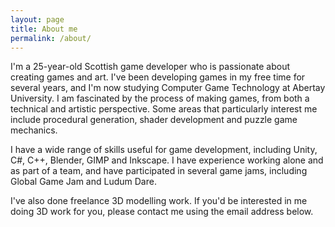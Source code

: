 ```yaml
---
layout: page
title: About me
permalink: /about/
---
```


I'm a 25-year-old Scottish game developer who is passionate about creating games and art. I've been developing games in my free time for several years, and I'm now studying Computer Game Technology at Abertay University. I am fascinated by the process of making games, from both a technical and artistic perspective. Some areas that particularly interest me include procedural generation, shader development and puzzle game mechanics.

I have a wide range of skills useful for game development, including Unity, C#, C++, Blender, GIMP and Inkscape. I have experience working alone and as part of a team, and have participated in several game jams, including Global Game Jam and Ludum Dare.

I've also done freelance 3D modelling work. If you'd be interested in me doing 3D work for you, please contact me using the email address below.